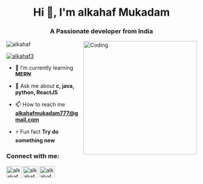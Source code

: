 
<h1 align="center">Hi 👋, I'm alkahaf Mukadam</h1>
<h3 align="center"> A Passionate developer from India</h3>
<img align="right" alt="Coding" width="300" src="https://media3.giphy.com/media/qgQUggAC3Pfv687qPC/giphy.gif?cid=790b7611ef7774834e74af390a866ff109dbb03f4cd83b42&rid=giphy.gif&ct=g">

<p align="left"> <img src="https://komarev.com/ghpvc/?username=alkahaf&label=Profile%20views&color=0e75b6&style=flat" alt="alkahaf" /> </p>

<p align="left"> <a href="https://twitter.com/alkahaf3" target="blank"><img src="https://img.shields.io/twitter/follow/alkahaf3?logo=twitter&style=for-the-badge" alt="alkahaf3" /></a> </p>

- 🌱 I’m currently learning **MERN**

- 💬 Ask me about **c, java, python, ReactJS**

- 📫 How to reach me **alkahafmukadam777@gmail.com**

- ⚡ Fun fact **Try do something new**

<h3 align="left">Connect with me:</h3>
<p align="left">
<a href="https://twitter.com/alkahaf3" target="blank"><img align="center" src="https://raw.githubusercontent.com/rahuldkjain/github-profile-readme-generator/master/src/images/icons/Social/twitter.svg" alt="alkahaf3" height="30" width="40" /></a>
<a href="https://linkedin.com/in/alkahaf mukadam" target="blank"><img align="center" src="https://raw.githubusercontent.com/rahuldkjain/github-profile-readme-generator/master/src/images/icons/Social/linked-in-alt.svg" alt="alkahaf mukadam" height="30" width="40" /></a>
<a href="https://instagram.com/alkahaf_m" target="blank"><img align="center" src="https://raw.githubusercontent.com/rahuldkjain/github-profile-readme-generator/master/src/images/icons/Social/instagram.svg" alt="alkahaf_m" height="30" width="40" /></a>
</p>

  





